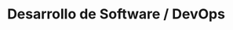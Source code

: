 ---
layout: default
title: Desarrollo de Software / DevOps
nav_order: 21
parent: Taxonomía
has_children: true
---